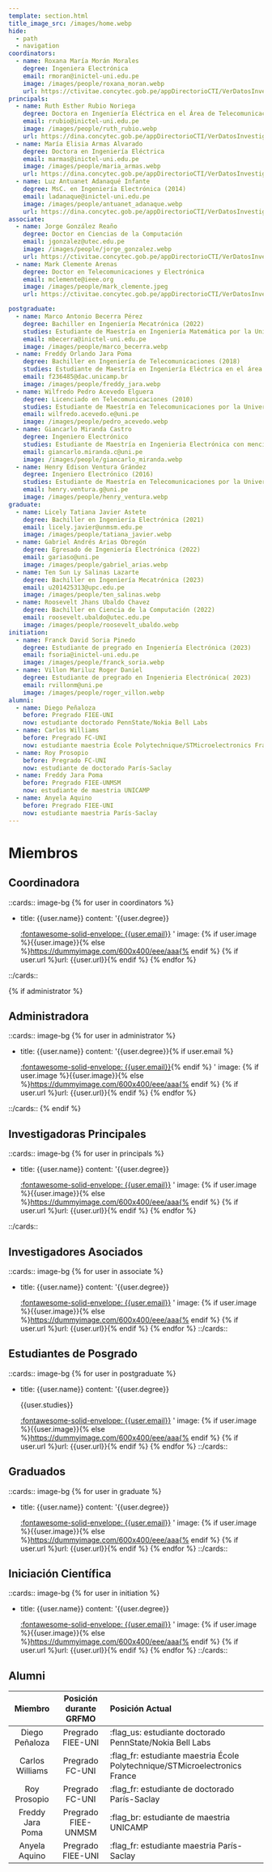 ```yaml
---
template: section.html
title_image_src: /images/home.webp
hide:
  - path
  - navigation
coordinators:
  - name: Roxana María Morán Morales
    degree: Ingeniera Electrónica
    email: rmoran@inictel-uni.edu.pe
    image: /images/people/roxana_moran.webp
    url: https://ctivitae.concytec.gob.pe/appDirectorioCTI/VerDatosInvestigador.do?id_investigador=272
principals:
  - name: Ruth Esther Rubio Noriega
    degree: Doctora en Ingeniería Eléctrica en el Área de Telecomunicaciones y Telemática
    email: rrubio@inictel-uni.edu.pe
    image: /images/people/ruth_rubio.webp
    url: https://dina.concytec.gob.pe/appDirectorioCTI/VerDatosInvestigador.do?id_investigador=117349
  - name: María Elisia Armas Alvarado
    degree: Doctora en Ingeniería Eléctrica
    email: marmas@inictel-uni.edu.pe
    image: /images/people/maria_armas.webp
    url: https://dina.concytec.gob.pe/appDirectorioCTI/VerDatosInvestigador.do;jsessionid=35152b29a8cef863cc8671d28ab2?id_investigador=47104
  - name: Luz Antuanet Adanaqué Infante
    degree: MsC. en Ingeniería Electrónica (2014)
    email: ladanaque@inictel-uni.edu.pe
    image: /images/people/antuanet_adanaque.webp
    url: https://dina.concytec.gob.pe/appDirectorioCTI/VerDatosInvestigador.do;jsessionid=eb87b9547ff5dec2bcdb04f9b4fe?id_investigador=24693
associate:
  - name: Jorge González Reaño
    degree: Doctor en Ciencias de la Computación
    email: jgonzalez@utec.edu.pe
    image: /images/people/jorge_gonzalez.webp
    url: https://ctivitae.concytec.gob.pe/appDirectorioCTI/VerDatosInvestigador.do?id_investigador=0177054
  - name: Mark Clemente Arenas
    degree: Doctor en Telecomunicaciones y Electrónica
    email: mclemente@ieee.org
    image: /images/people/mark_clemente.jpeg
    url: https://ctivitae.concytec.gob.pe/appDirectorioCTI/VerDatosInvestigador.do?id_investigador=15313

postgraduate:
  - name: Marco Antonio Becerra Pérez
    degree: Bachiller en Ingeniería Mecatrónica (2022)
    studies: Estudiante de Maestría en Ingeniería Matemática por la Universidad Nacional de Trujillo
    email: mbecerra@inictel-uni.edu.pe
    image: /images/people/marco_becerra.webp
  - name: Freddy Orlando Jara Poma
    degree: Bachiller en Ingeniería de Telecomunicaciones (2018)
    studies: Estudiante de Maestría en Ingeniería Eléctrica en el área de Telecomunicaciones y Telemática - UNICAMP
    email: f236485@dac.unicamp.br
    image: /images/people/freddy_jara.webp
  - name: Wilfredo Pedro Acevedo Elguera
    degree: Licenciado en Telecomunicaciones (2010)
    studies: Estudiante de Maestría en Telecomunicaciones por la Universidad Nacional de Ingeniería
    email: wilfredo.acevedo.e@uni.pe
    image: /images/people/pedro_acevedo.webp
  - name: Giancarlo Miranda Castro
    degree: Ingeniero Electrónico
    studies: Estudiante de Maestría en Ingenieria Electrónica con mención en Telecomunicaciones por la Universidad Nacional de Ingeniería
    email: giancarlo.miranda.c@uni.pe
    image: /images/people/giancarlo_miranda.webp
  - name: Henry Edison Ventura Grández
    degree: Ingeniero Electrónico (2016)
    studies: Estudiante de Maestría en Telecomunicaciones por la Universidad Nacional de Ingeniería
    email: henry.ventura.g@uni.pe
    image: /images/people/henry_ventura.webp
graduate:
  - name: Licely Tatiana Javier Astete
    degree: Bachiller en Ingeniería Electrónica (2021)
    email: licely.javier@unmsm.edu.pe
    image: /images/people/tatiana_javier.webp
  - name: Gabriel Andrés Arias Obregón
    degree: Egresado de Ingeniería Electrónica (2022)
    email: gariaso@uni.pe
    image: /images/people/gabriel_arias.webp
  - name: Ten Sun Ly Salinas Lazarte
    degree: Bachiller en Ingeniería Mecatrónica (2023)
    email: u201425313@upc.edu.pe
    image: /images/people/ten_salinas.webp
  - name: Roosevelt Jhans Ubaldo Chavez
    degree: Bachiller en Ciencia de la Computación (2022)
    email: roosevelt.ubaldo@utec.edu.pe
    image: /images/people/roosevelt_ubaldo.webp
initiation:
  - name: Franck David Soria Pinedo
    degree: Estudiante de pregrado en Ingeniería Electrónica (2023)
    email: fsoria@inictel-uni.edu.pe
    image: /images/people/franck_soria.webp
  - name: Villon Mariluz Roger Daniel
    degree: Estudiante de pregrado en Ingenieria Electrónica( 2023)
    email: rvillonm@uni.pe
    image: /images/people/roger_villon.webp
alumni:
  - name: Diego Peñaloza 
    before: Pregrado FIEE-UNI
    now: estudiante doctorado PennState/Nokia Bell Labs
  - name: Carlos Williams
    before: Pregrado FC-UNI
    now: estudiante maestria École Polytechnique/STMicroelectronics France
  - name: Roy Prosopio
    before: Pregrado FC-UNI
    now: estudiante de doctorado París-Saclay
  - name: Freddy Jara Poma
    before: Pregrado FIEE-UNMSM 
    now: estudiante de maestria UNICAMP 
  - name: Anyela Aquino
    before: Pregrado FIEE-UNI
    now: estudiante maestria París-Saclay
---
```


# Miembros

## Coordinadora

::cards:: image-bg
{% for user in coordinators %}

- title: {{user.name}}
  content: '{{user.degree}}</p><p>
  <a href="mailto:{{user.email}}" class="mailto">:fontawesome-solid-envelope: {{user.email}}</a>
  '
  image: {% if user.image %}{{user.image}}{% else %}https://dummyimage.com/600x400/eee/aaa{% endif %}
  {% if user.url %}url: {{user.url}}{% endif %}
  {% endfor %}

::/cards::

{% if administrator %}
## Administradora

::cards:: image-bg
{% for user in administrator %}

- title: {{user.name}}
  content: '{{user.degree}}{% if user.email %}</p><p>
  <a href="mailto:{{user.email}}" class="mailto">:fontawesome-solid-envelope: {{user.email}}</a>{% endif %}
  '
  image: {% if user.image %}{{user.image}}{% else %}https://dummyimage.com/600x400/eee/aaa{% endif %}
  {% if user.url %}url: {{user.url}}{% endif %}
  {% endfor %}

::/cards::
{% endif %}

## Investigadoras Principales

::cards:: image-bg
{% for user in principals %}

- title: {{user.name}}
  content: '{{user.degree}}</p><p>
  <a href="mailto:{{user.email}}" class="mailto">:fontawesome-solid-envelope: {{user.email}}</a>
  '
  image: {% if user.image %}{{user.image}}{% else %}https://dummyimage.com/600x400/eee/aaa{% endif %}
  {% if user.url %}url: {{user.url}}{% endif %}
  {% endfor %}

::/cards::

## Investigadores Asociados

::cards:: image-bg
{% for user in associate %}

- title: {{user.name}}
  content: '{{user.degree}}</p><p>
  <a href="mailto:{{user.email}}" class="mailto">:fontawesome-solid-envelope: {{user.email}}</a>
  '
  image: {% if user.image %}{{user.image}}{% else %}https://dummyimage.com/600x400/eee/aaa{% endif %}
  {% if user.url %}url: {{user.url}}{% endif %}
  {% endfor %}
  ::/cards::

## Estudiantes de Posgrado

::cards:: image-bg
{% for user in postgraduate %}

- title: {{user.name}}
  content: '{{user.degree}}</p><p class="nt-card-text">{{user.studies}}</p><p>
  <a href="mailto:{{user.email}}" class="mailto">:fontawesome-solid-envelope: {{user.email}}</a>
  '
  image: {% if user.image %}{{user.image}}{% else %}https://dummyimage.com/600x400/eee/aaa{% endif %}
  {% if user.url %}url: {{user.url}}{% endif %}
  {% endfor %}
  ::/cards::

## Graduados

::cards:: image-bg
{% for user in graduate %}

- title: {{user.name}}
  content: '{{user.degree}}</p><p>
  <a href="mailto:{{user.email}}" class="mailto">:fontawesome-solid-envelope: {{user.email}}</a>
  '
  image: {% if user.image %}{{user.image}}{% else %}https://dummyimage.com/600x400/eee/aaa{% endif %}
  {% if user.url %}url: {{user.url}}{% endif %}
  {% endfor %}
  ::/cards::

## Iniciación Científica

::cards:: image-bg
{% for user in initiation %}

- title: {{user.name}}
  content: '{{user.degree}}</p><p>
  <a href="mailto:{{user.email}}" class="mailto">:fontawesome-solid-envelope: {{user.email}}</a>
  '
  image: {% if user.image %}{{user.image}}{% else %}https://dummyimage.com/600x400/eee/aaa{% endif %}
  {% if user.url %}url: {{user.url}}{% endif %}
  {% endfor %}
  ::/cards::

## Alumni

| Miembro      | Posición durante GRFMO | Posición Actual |
| :---: | :---: |  :--- |
| Diego Peñaloza | Pregrado FIEE-UNI | :flag_us: estudiante doctorado PennState/Nokia Bell Labs |
| Carlos Williams | Pregrado FC-UNI | :flag_fr: estudiante maestria École Polytechnique/STMicroelectronics France  |
| Roy Prosopio | Pregrado FC-UNI | :flag_fr: estudiante de doctorado París-Saclay  |
| Freddy Jara Poma | Pregrado FIEE-UNMSM | :flag_br: estudiante de maestria UNICAMP  |
| Anyela Aquino | Pregrado FIEE-UNI | :flag_fr: estudiante maestria París-Saclay  |
